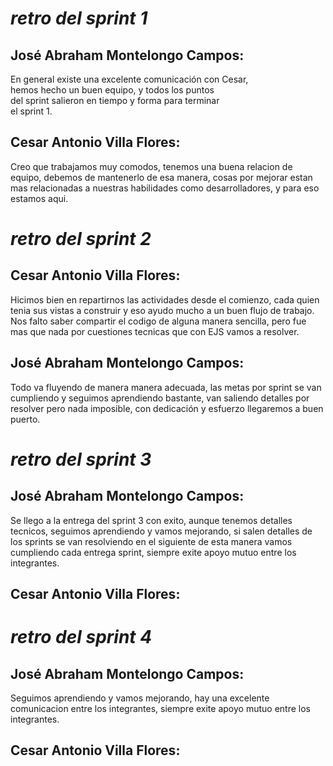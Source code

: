# *retro del sprint 1*

## José Abraham Montelongo Campos:

En general existe una excelente comunicación con Cesar,  
hemos hecho un buen equipo, y todos los puntos  
del sprint salieron en tiempo y forma para terminar  
el sprint 1. 


## Cesar Antonio Villa Flores:  

Creo que trabajamos muy comodos, tenemos una buena relacion de equipo, debemos de mantenerlo de esa manera, cosas por mejorar estan mas relacionadas a nuestras habilidades como desarrolladores, y para eso estamos aqui.

# *retro del sprint 2*

## Cesar Antonio Villa Flores:

Hicimos bien en repartirnos las actividades desde el comienzo, cada quien tenia sus vistas a construir y eso ayudo mucho a un buen flujo de trabajo. Nos falto saber compartir el codigo de alguna manera sencilla, pero fue mas que nada por cuestiones tecnicas que con EJS vamos a resolver.  

## José Abraham Montelongo Campos:

Todo va fluyendo de manera manera adecuada, las metas por sprint se van cumpliendo y seguimos aprendiendo bastante, van saliendo detalles por resolver pero nada imposible, con dedicación y esfuerzo llegaremos a buen puerto.

# *retro del sprint 3*

## José Abraham Montelongo Campos:

Se llego a la entrega del sprint 3 con exito, aunque tenemos detalles tecnicos, seguimos aprendiendo y vamos mejorando, si salen detalles de los sprints se van resolviendo en el siguiente de esta manera vamos cumpliendo cada entrega sprint, siempre exite apoyo mutuo entre los integrantes.

## Cesar Antonio Villa Flores:

# *retro del sprint 4*

## José Abraham Montelongo Campos:

Seguimos aprendiendo y vamos mejorando, hay una excelente comunicacion entre los integrantes, siempre exite apoyo mutuo entre los integrantes.

## Cesar Antonio Villa Flores: